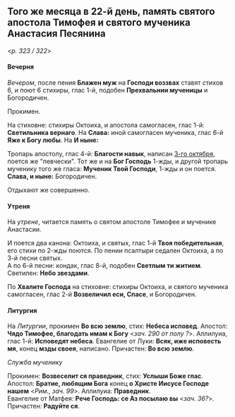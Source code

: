 
## Того же месяца в 22-й день, память святого апостола Тимофея и святого мученика Анастасия Песянина

<*p. 323 / 322*>

#### Вечерня

*Вечером*, после пения **Блажен муж** на **Господи воззвах** ставят стихов 6, и поют 6 стихиры, глас 1-й, 
подобен **Прехвальнии мученицы** и Богородичен.  

Прокимен. 

На стиховне: стихиры Октоиха, и апостола самогласен, глас 1-й: **Светильника вернаго**. 
На **Слава:** иной самогласен мученика, глас 6-й **Яже к Богу любы**. На **И ныне:** 

Тропарь апостолу, глас 4-й: **Благости навык**, написан [3-го октября](../10_october/10_03_AST.ru.md), 
поется же "певчески". Тот же и на **Бог Господь** 1-жды, и другой тропарь мученику того же гласа: 
**Мученик Твой Господи**, 1-жды и он поется. **Слава, и ныне:** Богородичен.   

Отдыхают же совершенно.

#### Утреня

На *утрене*, читается память о святом апостоле Тимофее и мученике Анастасии.

И поется два канона: Октоиха, и святых, глас 1-й **Твоя победительная**, его стихи по 2-жды поются. 
По пении псалтыри седален Октоиха, а по 3-й песни святых.  
А по 6-й песни: кондак, глас 8-й, подобен **Светлым ти житием**. 
Светилен: **Небо звездами**.   

По **Хвалите Господа** на стиховне: стихиры Октоиха, и святого мученика самогласен, глас 2-й 
**Возвеличил еси, Спасе**, и Богородичен.  

#### Литургия

На *Литургии*, прокимен **Во всю землю**, стих: **Небеса исповед**. 
Апостол: **Чядо Тимофее, благодать имам к Богу** <*зач. 290 от полу ?*>. 
Аллилуиа, глас 1-й: **Исповедят небеса**. 
Евангелие от Луки: **Всяк, иже исповесть мя**, конец **мзды своея**, написано. 
Причастен: **Во всю землю**. 

*Служба мученику*

Прокимен: **Возвеселит ся праведник**, стих: **Услыши Боже глас**. 
Апостол: **Братие, любящим Бога** конец **о Христе Иисусе Господе нашем** <*Рим., зач. 99*>. 
Аллилуиа: **Праведник**.  
Евангелие от Матфея: **Рече Господь: се Аз посылаю вы** <*зач. 36?*>. 
Причастен: **Радуйте ся**.
